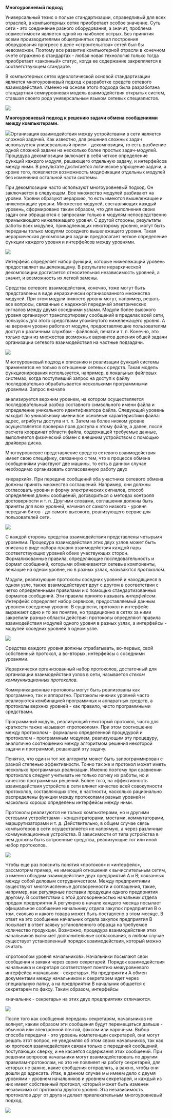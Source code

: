 ﻿**Многоуровневый подход**

Универсальный тезис о пользе стандартизации, справедливый для всех отраслей, в компьютерных сетях приобретает особое значение. Суть сети - это соединение разного оборудования, а значит, проблема совместимости является одной из наиболее острых. Без принятия всеми производителями общепринятых правил построения оборудования прогресс в деле «строительства» сетей был бы невозможен. Поэтому все развитие компьютерной отрасли в конечном счете отражено в стандартах - любая новая технология только тогда приобретает «законный» статус, когда ее содержание закрепляется в соответствующем стандарте.

В компьютерных сетях идеологической основой стандартизации является многоуровневый подход к разработке средств сетевого взаимодействия. Именно на основе этого подхода была разработана стандартная семиуровневая модель взаимодействия открытых систем, ставшая своего рода универсальным языком сетевых специалистов.

![](Aspose.Words.d6e76667-1df5-4053-ba08-37c5118a515b.001.png)

**Многоуровневый подход к решению задачи обмена сообщениями между компьютерами.**

![](Aspose.Words.d6e76667-1df5-4053-ba08-37c5118a515b.002.png)Организация взаимодействия между устройствами в сети является сложной задачей. Как известно, для решения сложных задач используется универсальный прием - декомпозиция, то есть разбиение одной сложной задачи на несколько более простых задач-модулей. Процедура декомпозиции включает в себя четкое определение функций каждого модуля, решающего отдельную задачу, и интерфейсов между ними. В результате достигается логическое упрощение задачи, а кроме того, появляется возможность модификации отдельных модулей без изменения остальной части системы.

При декомпозиции часто используют многоуровневый подход. Он заключается в следующем. Все множество модулей разбивают на уровни. Уровни образуют иерархию, то есть имеются вышележащие и нижележащие уровни. Множество модулей, составляющих каждый уровень, сформировано таким образом, что для выполнения своих задач они обращаются с запросами только к модулям непосредственно примыкающего нижележащего уровня. С другой стороны, результаты работы всех модулей, принадлежащих некоторому уровню, могут быть переданы только модулям соседнего вышележащего уровня. Такая иерархическая декомпозиция задачи предполагает четкое определение функции каждого уровня и интерфейсов между уровнями. 

![](Aspose.Words.d6e76667-1df5-4053-ba08-37c5118a515b.003.png)

Интерфейс определяет набор функций, которые нижележащий уровень предоставляет вышележащему. В результате иерархической декомпозиции достигается относительная независимость уровней, а значит, и возможность их легкой замены.

Средства сетевого взаимодействия, конечно, тоже могут быть представлены в виде иерархически организованного множества модулей. При этом модули нижнего уровня могут, например, решать все вопросы, связанные с надежной передачей электрических сигналов между двумя соседними узлами. Модули более высокого уровня организуют транспортировку сообщений в пределах всей сети, пользуясь для этого средствами упомянутого нижележащего уровня. А на верхнем уровне работают модули, предоставляющие пользователям доступ к различным службам - файловой, печати и т. п. Конечно, это только один из множества возможных вариантов деления общей задачи организации сетевого взаимодействия на частные подзадачи.

![](Aspose.Words.d6e76667-1df5-4053-ba08-37c5118a515b.004.png)

Многоуровневый подход к описанию и реализации функций системы применяется не только в отношении сетевых средств. Такая модель функционирования используется, например, в локальных файловых системах, когда поступивший запрос на доступ к файлу последовательно обрабатывается несколькими программными уровнями. Запрос вначале

анализируется верхним уровнем, на котором осуществляется последовательный разбор составного символьного имени файла и определение уникального идентификатора файла. Следующий уровень находит по уникальному имени все основные характеристики файла: адрес, атрибуты доступа и т. п. Затем на более низком уровне осуществляется проверка прав доступа к этому файлу, а далее, после расчета координат области файла, содержащей требуемые данные, выполняется физический обмен с внешним устройством с помощью драйвера диска.

Многоуровневое представление средств сетевого взаимодействия имеет свою специфику, связанную с тем, что в процессе обмена сообщениями участвуют две машины, то есть в данном случае необходимо организовать согласованную работу двух

«иерархий». При передаче сообщений оба участника сетевого обмена должны принять множество соглашений. Например, они должны согласовать уровни и форму электрических сигналов, способ определения длины сообщений, договориться о методах контроля достоверности и т. п. Другими словами, соглашения должны быть приняты для всех уровней, начиная от самого низкого - уровня передачи битов - до самого высокого, реализующего сервис для пользователей сети.

![](Aspose.Words.d6e76667-1df5-4053-ba08-37c5118a515b.005.png)

С каждой стороны средства взаимодействия представлены четырьмя уровнями. Процедура взаимодействия этих двух узлов может быть описана в виде набора правил взаимодействия каждой пары соответствующих уровней обеих участвующих сторон. Формализованные правила, определяющие последовательность и формат сообщений, которыми обмениваются сетевые компоненты, лежащие на одном уровне, но в разных узлах, называются *протоколом*.

Модули, реализующие протоколы соседних уровней и находящиеся в одном узле, также взаимодействуют друг с другом в соответствии с четко определенными правилами и с помощью стандартизованных форматов сообщений. Эти правила принято называть *интерфейсом*. Интерфейс определяет набор сервисов, предоставляемый данным уровнем соседнему уровню. В сущности, протокол и интерфейс выражают одно и то же понятие, но традиционно в сетях за ними закрепили разные области действия: протоколы определяют правила взаимодействия модулей одного уровня в разных узлах, а интерфейсы - модулей соседних уровней в одном узле.

![](Aspose.Words.d6e76667-1df5-4053-ba08-37c5118a515b.006.png)

Средства каждого уровня должны отрабатывать, во-первых, свой собственный протокол, а во-вторых, интерфейсы с соседними уровнями.

Иерархически организованный набор протоколов, достаточный для организации взаимодействия узлов в сети, называется *стеком коммуникационных протоколов*.

Коммуникационные протоколы могут быть реализованы как программно, так и аппаратно. Протоколы нижних уровней часто реализуются комбинацией программных и аппаратных средств, а протоколы верхних уровней - как правило, чисто программными средствами.

Программный модуль, реализующий некоторый протокол, часто для краткости также называют «протоколом». При этом соотношение между протоколом - формально определенной процедурой и протоколом - программным модулем, реализующим эту процедуру, аналогично соотношению между алгоритмом решения некоторой задачи и программой, решающей эту задачу.

Понятно, что один и тот же алгоритм может быть запрограммирован с разной степенью эффективности. Точно так же и протокол может иметь несколько программных реализации. Именно поэтому при сравнении протоколов следует учитывать не только логику их работы, но и качество программных решений. Более того, на эффективность взаимодействия устройств в сети влияет качество всей совокупности протоколов, составляющих стек, в частности, насколько рационально распределены функции между протоколами разных уровней и насколько хорошо определены интерфейсы между ними.

Протоколы реализуются не только компьютерами, но и другими сетевыми устройствами - концентраторами, мостами, коммутаторами, маршрутизаторами и т. д. Действительно, в общем случае связь компьютеров в сети осуществляется не напрямую, а через различные коммуникационные устройства. В зависимости от типа устройства в нем должны быть встроенные средства, реализующие тот или иной набор протоколов.

![](Aspose.Words.d6e76667-1df5-4053-ba08-37c5118a515b.007.png)

Чтобы еще раз пояснить понятия «протокол» и «интерфейс», рассмотрим пример, не имеющий отношения к вычислительным сетям, а именно обсудим взаимодействие двух предприятий А и В; связанных между собой деловым сотрудничеством. Между предприятиями существуют многочисленные договоренности и соглашения, такие, например, как регулярные поставки продукции одного предприятия другому. В соответствии с этой договоренностью начальник отдела продаж предприятия А регулярно в начале каждого месяца посылает официальное сообщение начальнику отдела закупок предприятия В о том, сколько и какого товара может быть поставлено в этом месяце. В ответ на это сообщение начальник отдела закупок предприятия В посылает в ответ заявку установленного образца на требуемое количество продукции. Возможно, процедура взаимодействия этих начальников включает дополнительные согласования, в любом случае существует установленный порядок взаимодействия, который можно считать

«протоколом уровня начальников». Начальники посылают свои сообщения и заявки через своих секретарей. Порядок взаимодействия начальника и секретаря соответствует понятию межуровневого интерфейса «начальник - секретарь». На предприятии А обмен документами между начальником и секретарем идет через специальную папку, а на предприятии В начальник общается с секретарем по факсу. Таким образом, интерфейсы

«начальник - секретарь» на этих двух предприятиях отличаются.

![](Aspose.Words.d6e76667-1df5-4053-ba08-37c5118a515b.008.png)

После того как сообщения переданы секретарям, начальников не волнует, каким образом эти сообщения будут перемещаться дальше - обычной или электронной почтой, факсом или нарочным. Выбор способа передачи - это уровень компетенции секретарей, они могут решать этот вопрос, не уведомляя об этом своих начальников, так как их протокол взаимодействия связан только с передачей сообщений, поступающих сверху, и не касается содержания этих сообщений. При решении вопросов начальники могут взаимодействовать по другим правилам-протоколам, но это не повлияет на работу секретарей, для которых не важно, какие сообщения отправлять, а важно, чтобы они дошли до адресата. Итак, в данном случае мы имеем дело с двумя уровнями - уровнем начальников и уровнем секретарей, и каждый из них имеет собственный протокол, который может быть изменен независимо от протокола другого уровня. Эта независимость протоколов друг от друга и делает привлекательным многоуровневый подход.

![](Aspose.Words.d6e76667-1df5-4053-ba08-37c5118a515b.009.png)
